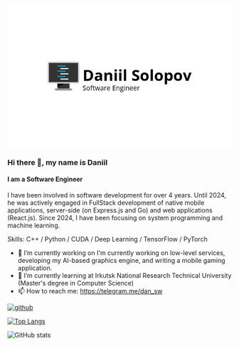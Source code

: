 ![Header](https://github.com/dan11sw/dan11sw/blob/main/assets/logo.png)

### Hi there 👋, my name is Daniil
#### I am a Software Engineer
I have been involved in software development for over 4 years. Until 2024, he was actively engaged in FullStack development of native mobile applications, server-side (on Express.js and Go) and web applications (React.js). Since 2024, I have been focusing on system programming and machine learning.

Skills: C++ / Python / CUDA / Deep Learning / TensorFlow / PyTorch

- 🔭 I’m currently working on I'm currently working on low-level services, developing my AI-based graphics engine, and writing a mobile gaming application. 
- 🌱 I’m currently learning at Irkutsk National Research Technical University (Master's degree in Computer Science) 
- 📫 How to reach me: https://telegram.me/dan_sw 


[<img src='https://cdn.jsdelivr.net/npm/simple-icons@3.0.1/icons/github.svg' alt='github' height='40'>](https://github.com/dan11sw)  

[![Top Langs](https://github-readme-stats.vercel.app/api/top-langs/?username=dan11sw)](https://github.com/anuraghazra/github-readme-stats)

![GitHub stats](https://github-readme-stats.vercel.app/api?username=dan11sw&show_icons=true)  

